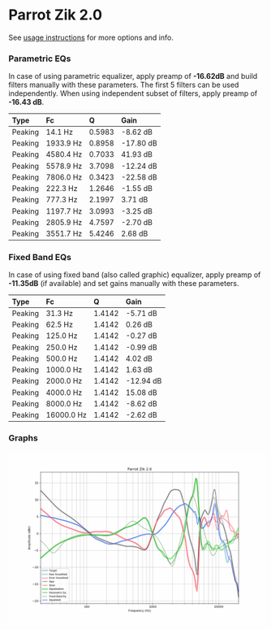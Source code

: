 # Parrot Zik 2.0
See [usage instructions](https://github.com/jaakkopasanen/AutoEq#usage) for more options and info.

### Parametric EQs
In case of using parametric equalizer, apply preamp of **-16.62dB** and build filters manually
with these parameters. The first 5 filters can be used independently.
When using independent subset of filters, apply preamp of **-16.43 dB**.

| Type    | Fc        |      Q | Gain      |
|:--------|:----------|:-------|:----------|
| Peaking | 14.1 Hz   | 0.5983 | -8.62 dB  |
| Peaking | 1933.9 Hz | 0.8958 | -17.80 dB |
| Peaking | 4580.4 Hz | 0.7033 | 41.93 dB  |
| Peaking | 5578.9 Hz | 3.7098 | -12.24 dB |
| Peaking | 7806.0 Hz | 0.3423 | -22.58 dB |
| Peaking | 222.3 Hz  | 1.2646 | -1.55 dB  |
| Peaking | 777.3 Hz  | 2.1997 | 3.71 dB   |
| Peaking | 1197.7 Hz | 3.0993 | -3.25 dB  |
| Peaking | 2805.9 Hz | 4.7597 | -2.70 dB  |
| Peaking | 3551.7 Hz | 5.4246 | 2.68 dB   |

### Fixed Band EQs
In case of using fixed band (also called graphic) equalizer, apply preamp of **-11.35dB**
(if available) and set gains manually with these parameters.

| Type    | Fc         |      Q | Gain      |
|:--------|:-----------|:-------|:----------|
| Peaking | 31.3 Hz    | 1.4142 | -5.71 dB  |
| Peaking | 62.5 Hz    | 1.4142 | 0.26 dB   |
| Peaking | 125.0 Hz   | 1.4142 | -0.27 dB  |
| Peaking | 250.0 Hz   | 1.4142 | -0.99 dB  |
| Peaking | 500.0 Hz   | 1.4142 | 4.02 dB   |
| Peaking | 1000.0 Hz  | 1.4142 | 1.63 dB   |
| Peaking | 2000.0 Hz  | 1.4142 | -12.94 dB |
| Peaking | 4000.0 Hz  | 1.4142 | 15.08 dB  |
| Peaking | 8000.0 Hz  | 1.4142 | -8.62 dB  |
| Peaking | 16000.0 Hz | 1.4142 | -2.62 dB  |

### Graphs
![](./Parrot%20Zik%202.0.png)